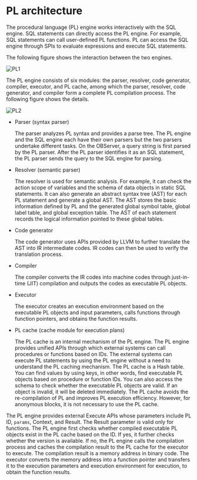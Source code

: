 # PL architecture

The procedural language (PL) engine works interactively with the SQL engine. SQL statements can directly access the PL engine. For example, SQL statements can call user-defined PL functions. PL can access the SQL engine through SPIs to evaluate expressions and execute SQL statements.

The following figure shows the interaction between the two engines.

![PL1](https://help-static-aliyun-doc.aliyuncs.com/assets/img/zh-CN/2615260261/p270501.png)

The PL engine consists of six modules: the parser, resolver, code generator, compiler, executor, and PL cache, among which the parser, resolver, code generator, and compiler form a complete PL compilation process. The following figure shows the details.

![PL2](https://obbusiness-private.oss-cn-shanghai.aliyuncs.com/doc/img/observer-enterprise/V4.1.0/EN_US/7.reference/1.concepts/PLArchitecture1.png)

* Parser (syntax parser)

   The parser analyzes PL syntax and provides a parse tree. The PL engine and the SQL engine each have their own parsers but the two parsers undertake different tasks. On the OBServer, a query string is first parsed by the PL parser. After the PL parser identifies it as an SQL statement, the PL parser sends the query to the SQL engine for parsing.

* Resolver (semantic parser)

   The resolver is used for semantic analysis. For example, it can check the action scope of variables and the schema of data objects in static SQL statements. It can also generate an abstract syntax tree (AST) for each PL statement and generate a global AST. The AST stores the basic information defined by PL and the generated global symbol table, global label table, and global exception table. The AST of each statement records the logical information pointed to these global tables.

* Code generator

   The code generator uses APIs provided by LLVM to further translate the AST into IR intermediate codes. IR codes can then be used to verify the translation process.

* Compiler

   The compiler converts the IR codes into machine codes through just-in-time (JIT) compilation and outputs the codes as executable PL objects.


* Executor

   The executor creates an execution environment based on the executable PL objects and input parameters, calls functions through function pointers, and obtains the function results.


* PL cache (cache module for execution plans)

   The PL cache is an internal mechanism of the PL engine. The PL engine provides unified APIs through which external systems can call procedures or functions based on IDs. The external systems can execute PL statements by using the PL engine without a need to understand the PL caching mechanism. The PL cache is a Hash table. You can find values by using keys, in other words, find executable PL objects based on procedure or function IDs. You can also access the schema to check whether the executable PL objects are valid. If an object is invalid, it will be deleted immediately. The PL cache avoids the re-compilation of PL and improves PL execution efficiency. However, for anonymous blocks, it is not necessary to use the PL cache.


The PL engine provides external Execute APIs whose parameters include PL ID, `params`, Context, and Result. The Result parameter is valid only for functions. The PL engine first checks whether compiled executable PL objects exist in the PL cache based on the ID. If yes, it further checks whether the version is available. If no, the PL engine calls the compilation process and caches the compilation result to the PL cache for the executor to execute. The compilation result is a memory address in binary code. The executor converts the memory address into a function pointer and transfers it to the execution parameters and execution environment for execution, to obtain the function results.